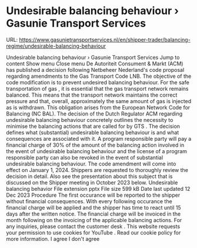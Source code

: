 # Undesirable balancing behaviour › Gasunie Transport Services

URL: https://www.gasunietransportservices.nl/en/shipper-trader/balancing-regime/undesirable-balancing-behaviour

Undesirable balancing behaviour › Gasunie Transport Services
Jump to content
Show menu
Close menu
De Autoriteit Consument & Markt (ACM) has published a decision following Netbeheer Nederland's code proposal regarding amendments to the
Gas
Transport Code LNB. The objective of the code modification is to prevent undesired balancing behaviour.
For the safe transportation of
gas
, it is essential that the
gas
transport network remains balanced. This means that the transport network maintains the correct pressure and that, overall, approximately the same amount of
gas
is injected as is withdrawn. This obligation arises from the European Network Code for Balancing (NC BAL).
The decision of the Dutch Regulator ACM regarding undesirable balancing behaviour concretely outlines the necessity to minimise the balancing actions that are called for by
GTS
. The decision defines what (substantial) undesirable balancing behaviour is and what consequences are associated with it. A program responsible party will pay a financial charge of 30% of the amount of the balancing action involved in the event of undesirable balancing behaviour and the license of a program responsible party can also be revoked in the event of substantial undesirable balancing behaviour.
The code amendment will come into effect on January 1, 2024. Shippers are requested to thoroughly review
the decision
in detail. Also see the presentation about this subject that is discussed on the
Shipper
meeting in October 2023 below.
Undesirable balancing behavior
File extension
pptx
File size
599 kB
Date last updated
12 Dec 2023
Procedure
The first occurance will be reported to the
shipper
without financial consequences. With every following occurance the financial charge will be applied and the
shipper
has time to react until 15 days after the written notice. The financial charge will be invoiced in the month following on the invoicing of the applicable balancing actions.
For any inquiries, please contact the
customer desk
.
This website requests your permission to use cookies for
YouTube
. Read our
cookie policy
for more information.
I agree
I don't agree